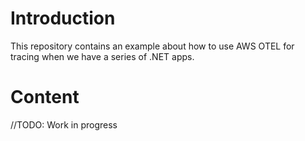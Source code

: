 # Introduction
This repository contains an example about how to use AWS OTEL for tracing when we have a series of .NET apps.

# Content

//TODO: Work in progress
